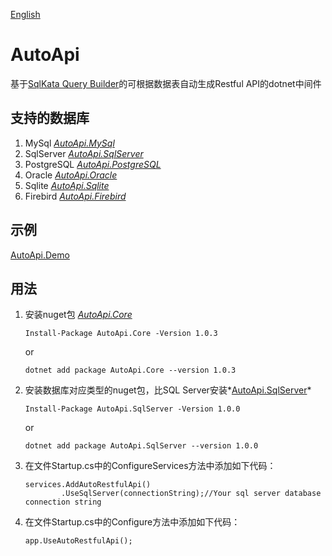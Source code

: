 [English](https://github.com/x-trip/AutoApi/blob/master/README-EN.md)

# AutoApi

 基于[SqlKata Query Builder](https://github.com/sqlkata/querybuilder)的可根据数据表自动生成Restful API的dotnet中间件

## 支持的数据库

1. MySql *[AutoApi.MySql](https://www.nuget.org/packages/AutoApi.MySql/)*
2. SqlServer *[AutoApi.SqlServer](https://www.nuget.org/packages/AutoApi.SqlServer/)*
3. PostgreSQL *[AutoApi.PostgreSQL](https://www.nuget.org/packages/AutoApi.PostgreSQL/)*
4. Oracle *[AutoApi.Oracle](https://www.nuget.org/packages/AutoApi.Oracle/)*
5. Sqlite *[AutoApi.Sqlite](https://www.nuget.org/packages/AutoApi.Sqlite/)*
6. Firebird *[AutoApi.Firebird](https://www.nuget.org/packages/AutoApi.Firebird/)*

## 示例

[AutoApi.Demo](https://github.com/x-trip/AutoApi/tree/master/AutoApi.Demo)

## 用法

1. 安装nuget包 *[AutoApi.Core](https://www.nuget.org/packages/AutoApi.Core/)*

   ``` Install-Package AutoApi.Core -Version 1.0.3 ```

   or

   ``` dotnet add package AutoApi.Core --version 1.0.3 ```
2. 安装数据库对应类型的nuget包，比SQL Server安装*[AutoApi.SqlServer](https://www.nuget.org/packages/AutoApi.SqlServer/)*
   
   ``` Install-Package AutoApi.SqlServer -Version 1.0.0 ```

   or

   ``` dotnet add package AutoApi.SqlServer --version 1.0.0 ```
3. 在文件Startup.cs中的ConfigureServices方法中添加如下代码：

   ```
   services.AddAutoRestfulApi()
           .UseSqlServer(connectionString);//Your sql server database connection string
   ```

4. 在文件Startup.cs中的Configure方法中添加如下代码：

   ```
   app.UseAutoRestfulApi();
   ```

